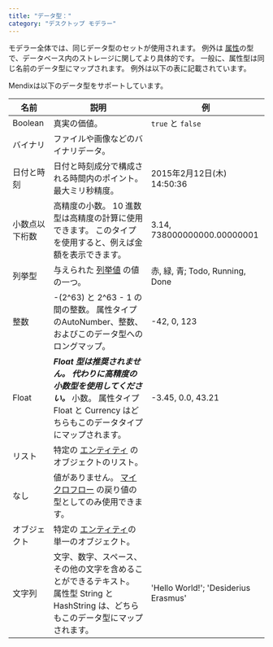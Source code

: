 ```yaml
---
title: "データ型："
category: "デスクトップ モデラー"
---
```



モデラー全体では、同じデータ型のセットが使用されます。 例外は [属性](attributes)の型で、データベース内のストレージに関してより具体的です。 一般に、属性型は同じ名前のデータ型にマップされます。 例外は以下の表に記載されています。

Mendixは以下のデータ型をサポートしています。

| 名前      | 説明                                                                                             | 例                                    |
| ------- | ---------------------------------------------------------------------------------------------- | ------------------------------------ |
| Boolean | 真実の価値。                                                                                         | `true` と `false`                     |
| バイナリ    | ファイルや画像などのバイナリデータ。                                                                             |                                      |
| 日付と時刻   | 日付と時刻成分で構成される時間内のポイント。最大ミリ秒精度。                                                                 | 2015年2月12日(木) 14:50:36               |
| 小数点以下桁数 | 高精度の小数。 10 進数型は高精度の計算に使用できます。 このタイプを使用すると、例えば金額を表示できます。                                        | 3.14, 738000000000.00000001          |
| 列挙型     | 与えられた [列挙値](enumerations) の値の一つ。                                                               | 赤, 緑, 青; Todo, Running, Done         |
| 整数      | -(2^63) と 2^63 - 1 の間の整数。 属性タイプのAutoNumber、整数、およびこのデータ型へのロングマップ。                               | -42, 0, 123                          |
| Float   | ***Float 型は推奨されません。 代わりに高精度の小数型を使用してください。*** 小数。 属性タイプ Float と Currency はどちらもこのデータタイプにマップされます。 | -3.45, 0.0, 43.21                    |
| リスト     | 特定の [エンティティ](entities) のオブジェクトのリスト。                                                            |                                      |
| なし      | 値がありません。 [マイクロフロー](microflows) の戻り値の型としてのみ使用できます。                                              |                                      |
| オブジェクト  | 特定の [エンティティ](entities)の単一のオブジェクト。                                                              |                                      |
| 文字列     | 文字、数字、スペース、その他の文字を含めることができるテキスト。 属性型 String と HashString は、どちらもこのデータ型にマップされます。                 | 'Hello World!'; 'Desiderius Erasmus' |
